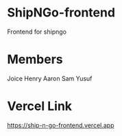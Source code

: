 # ShipNGo-frontend
Frontend for shipngo

# Members
Joice Henry Aaron Sam Yusuf

# Vercel Link

https://ship-n-go-frontend.vercel.app
